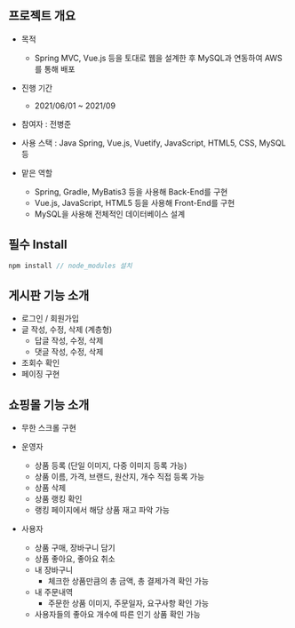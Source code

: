 ## 프로젝트 개요
* 목적
  * Spring MVC, Vue.js 등을 토대로 웹을 설계한 후 MySQL과 연동하여 AWS를 통해 배포

* 진행 기간
  * 2021/06/01 ~ 2021/09 

* 참여자 : 전병준

* 사용 스택 : Java Spring, Vue.js, Vuetify, JavaScript, HTML5, CSS, MySQL 등
  
* 맡은 역할
  * Spring, Gradle, MyBatis3 등을 사용해 Back-End를 구현
  * Vue.js, JavaScript, HTML5 등을 사용해 Front-End를 구현
  * MySQL을 사용해 전체적인 데이터베이스 설계
  
## 필수 Install
```c
npm install // node_modules 설치
```

## 게시판 기능 소개
* 로그인 / 회원가입
* 글 작성, 수정, 삭제 (계층형)
  * 답글 작성, 수정, 삭제
  * 댓글 작성, 수정, 삭제
* 조회수 확인
* 페이징 구현

## 쇼핑몰 기능 소개
* 무한 스크롤 구현
* 운영자
  * 상품 등록 (단일 이미지, 다중 이미지 등록 가능)
   * 상품 이름, 가격, 브랜드, 원산지, 개수 직접 등록 가능
  * 상품 삭제
  * 상품 랭킹 확인
   * 랭킹 페이지에서 해당 상품 재고 파악 가능

* 사용자
  * 상품 구매, 장바구니 담기 
  * 상품 좋아요, 좋아요 취소
  * 내 장바구니
    * 체크한 상품만큼의 총 금액, 총 결제가격 확인 가능
  * 내 주문내역
    * 주문한 상품 이미지, 주문일자, 요구사항 확인 가능
  * 사용자들의 좋아요 개수에 따른 인기 상품 확인 가능
